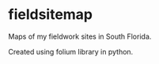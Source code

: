 # fieldsitemap
Maps of my fieldwork sites in South Florida. 

Created using folium library in python. 
